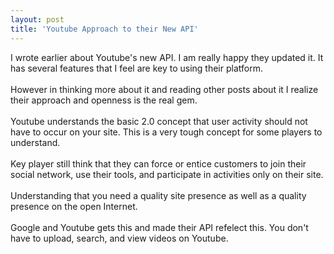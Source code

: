 ```yaml
---
layout: post
title: 'Youtube Approach to their New API'
---
```

I wrote earlier about Youtube's new API.   I am really happy they updated it.  It has several features that I feel are key to using their platform.<br /><br />However in thinking more about it and reading other posts about it I realize their approach and openness is the real gem. <br /><br />Youtube understands the basic 2.0 concept that user activity should not have to occur on your site.  This is a very tough concept for some players to understand.<br /><br />Key player still think that they can force or entice customers to join their social network, use their tools, and participate in activities only on their site.<br /><br />Understanding that you need a quality site presence as well as a quality presence on the open Internet.<br /><br />Google and Youtube gets this and made their API refelect this.  You don't have to upload, search, and view videos on Youtube.